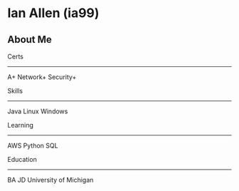 # Ian Allen (ia99)  
## About Me  
Certs  
  
***  
  
A+ Network+ Security+  
  
Skills  
  
***  
  
Java Linux Windows  
  
Learning  
  
***  
  
AWS Python SQL  
  
Education  
  
***  
  
BA JD University of Michigan
